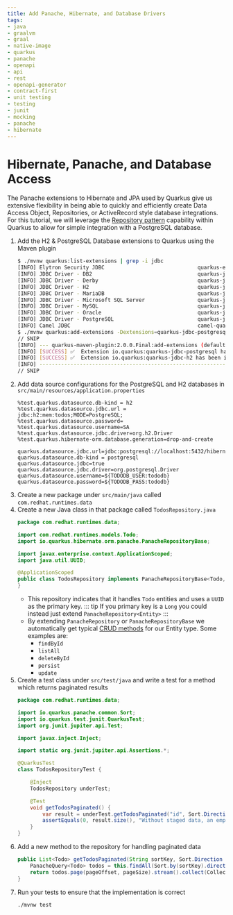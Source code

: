 ```yaml
---
title: Add Panache, Hibernate, and Database Drivers
tags:
- java
- graalvm
- graal
- native-image
- quarkus
- panache
- openapi
- api
- rest
- openapi-generator
- contract-first
- unit testing
- testing
- junit
- mocking
- panache
- hibernate
---
```


# Hibernate, Panache, and Database Access

The Panache extensions to Hibernate and JPA used by Quarkus give us extensive flexibility in being able to quickly and efficiently create
Data Access Object, Repositories, or ActiveRecord style database integrations. For this tutorial, we will leverage the [Repository pattern](https://quarkus.io/guides/hibernate-orm-panache#solution-2-using-the-repository-pattern) capability
within Quarkus to allow for simple integration with a PostgreSQL database.

1. Add the H2 & PostgreSQL Database extensions to Quarkus using the Maven plugin
    ```bash
    $ ./mvnw quarkus:list-extensions | grep -i jdbc
    [INFO] Elytron Security JDBC                              quarkus-elytron-security-jdbc
    [INFO] JDBC Driver - DB2                                  quarkus-jdbc-db2
    [INFO] JDBC Driver - Derby                                quarkus-jdbc-derby
    [INFO] JDBC Driver - H2                                   quarkus-jdbc-h2
    [INFO] JDBC Driver - MariaDB                              quarkus-jdbc-mariadb
    [INFO] JDBC Driver - Microsoft SQL Server                 quarkus-jdbc-mssql
    [INFO] JDBC Driver - MySQL                                quarkus-jdbc-mysql
    [INFO] JDBC Driver - Oracle                               quarkus-jdbc-oracle
    [INFO] JDBC Driver - PostgreSQL                           quarkus-jdbc-postgresql
    [INFO] Camel JDBC                                         camel-quarkus-jdbc
    $ ./mvnw quarkus:add-extensions -Dextensions=quarkus-jdbc-postgresql,quarkus-jdbc-h2
    // SNIP
    [INFO] --- quarkus-maven-plugin:2.0.0.Final:add-extensions (default-cli) @ quarkus-todo ---
    [INFO] [SUCCESS] ✅  Extension io.quarkus:quarkus-jdbc-postgresql has been installed
    [INFO] [SUCCESS] ✅  Extension io.quarkus:quarkus-jdbc-h2 has been installed
    [INFO] ------------------------------------------------------------------------
    // SNIP
    ```
1. Add data source configurations for the PostgreSQL and H2 databases in `src/main/resources/application.properties`
    ```
    %test.quarkus.datasource.db-kind = h2
    %test.quarkus.datasource.jdbc.url = jdbc:h2:mem:todos;MODE=PostgreSQL;
    %test.quarkus.datasource.password=
    %test.quarkus.datasource.username=SA
    %test.quarkus.datasource.jdbc.driver=org.h2.Driver
    %test.quarkus.hibernate-orm.database.generation=drop-and-create

    quarkus.datasource.jdbc.url=jdbc:postgresql://localhost:5432/hibernate_orm_test
    quarkus.datasource.db-kind = postgresql
    quarkus.datasource.jdbc=true
    quarkus.datasource.jdbc.driver=org.postgresql.Driver
    quarkus.datasource.username=${TODODB_USER:tododb}
    quarkus.datasource.password=${TODODB_PASS:tododb}
    ```
1. Create a new package under `src/main/java` called `com.redhat.runtimes.data`
1. Create a new Java class in that package called `TodosRepository.java`
    ```java
    package com.redhat.runtimes.data;

    import com.redhat.runtimes.models.Todo;
    import io.quarkus.hibernate.orm.panache.PanacheRepositoryBase;

    import javax.enterprise.context.ApplicationScoped;
    import java.util.UUID;

    @ApplicationScoped
    public class TodosRepository implements PanacheRepositoryBase<Todo, UUID> {
    }
    ```
    * This repository indicates that it handles `Todo` entities and uses a `UUID` as the primary key.
      ::: tip
      If you primary key is a `Long` you could instead just extend `PanacheRepository<Entity>`
      :::
    * By extending `PanacheRepository` or `PanacheRepositoryBase` we automatically get typical [CRUD methods](https://en.wikipedia.org/wiki/Create,_read,_update_and_delete) for our Entity type. Some examples are:
      * `findById`
      * `listAll`
      * `deleteById`
      * `persist`
      * `update`
1. Create a test class under `src/test/java` and write a test for a method which returns paginated results
    ```java
    package com.redhat.runtimes.data;

    import io.quarkus.panache.common.Sort;
    import io.quarkus.test.junit.QuarkusTest;
    import org.junit.jupiter.api.Test;

    import javax.inject.Inject;

    import static org.junit.jupiter.api.Assertions.*;

    @QuarkusTest
    class TodosRepositoryTest {

        @Inject
        TodosRepository underTest;

        @Test
        void getTodosPaginated() {
            var result = underTest.getTodosPaginated("id", Sort.Direction.Ascending, 25, 1);
            assertEquals(0, result.size(), "Without staged data, an empty list is expected");
        }
    }
    ```
1. Add a new method to the repository for handling paginated data
    ```java
    public List<Todo> getTodosPaginated(String sortKey, Sort.Direction sortOrder, int pageSize, int pageOffset) {
		PanacheQuery<Todo> todos = this.findAll(Sort.by(sortKey).direction(sortOrder));
		return todos.page(pageOffset, pageSize).stream().collect(Collectors.toList());
	}
    ```
1. Run your tests to ensure that the implementation is correct
    ```
    ./mvnw test
    ```

